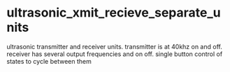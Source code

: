 # ultrasonic_xmit_recieve_separate_units
ultrasonic transmitter and receiver units. transmitter is at 40khz on and off. receiver has several output frequencies and on off. single button control of states to cycle between them
